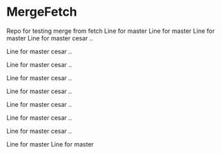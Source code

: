 # MergeFetch
Repo for testing merge from fetch
Line for master
Line for master
Line for master
Line for master cesar .. 

Line for master cesar .. 

Line for master cesar .. 

Line for master cesar .. 

Line for master cesar .. 

Line for master cesar .. 

Line for master cesar .. 

Line for master cesar .. 

Line for master
Line for master
